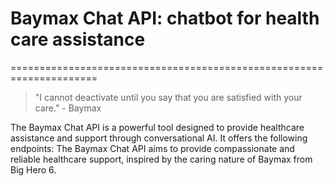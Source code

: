 # Baymax Chat API: chatbot for health care assistance
=====================================================================

> "I cannot deactivate until you say that you are satisfied with your care." - Baymax

The Baymax Chat API is a powerful tool designed to provide healthcare assistance and support through conversational AI. It offers the following endpoints:
The Baymax Chat API aims to provide compassionate and reliable healthcare support, inspired by the caring nature of Baymax from Big Hero 6.
